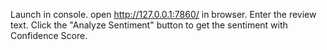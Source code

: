 Launch in console.
open http://127.0.0.1:7860/ in browser.
Enter the review text. Click the "Analyze Sentiment" button to get the sentiment with Confidence Score.

